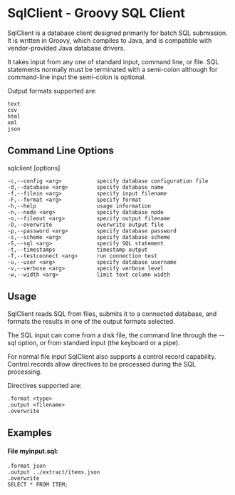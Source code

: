# SqlClient - Groovy SQL Client

SqlClient is a database client designed primarily for batch SQL submission.
It is written in Groovy, which compiles to Java, and is compatible with 
vendor-provided Java database drivers.

It takes input from any one of standard input, command line, or file.
SQL statements normally must be terminated with a semi-colon although
for command-line input the semi-colon is optional.

Output formats supported are:

    text
    csv
    html
    xml
    json

## Command Line Options

sqlclient [options]

    -c,--config <arg>           specify database configuration file
    -d,--database <arg>         specify database name
    -f,--filein <arg>           specify input filename
    -F,--format <arg>           specify format
    -h,--help                   usage information
    -n,--node <arg>             specify database node
    -o,--fileout <arg>          specify output filename
    -O,--overwrite              overwrite output file
    -p,--password <arg>         specify database password
    -s,--scheme <arg>           specify database scheme
    -S,--sql <arg>              specify SQL statement
    -t,--timestamps             timestamp output
    -T,--testconnect <arg>      run connection test
    -u,--user <arg>             specify database username
    -v,--verbose <arg>          specify verbose level
    -w,--width <arg>            limit text column width

## Usage

SqlClient reads SQL from files, submits it to a connected database, and formats the results
in one of the output formats selected.  

The SQL input can come from a disk file, the command line through the --sql option, 
or from standard input (the keyboard or a pipe).

For normal file input SqlClient also supports a control record capability.  Control records allow 
directives to be processed during the SQL processing.  

Directives supported are:

    .format <type>
    .output <filename>
    .overwrite

## Examples

#### File myinput.sql:

    .format json
    .output ../extract/items.json
    .overwrite
    SELECT * FROM ITEM;


